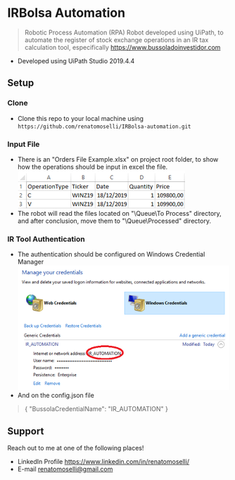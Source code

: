 # IRBolsa Automation

> Robotic Process Automation (RPA) Robot developed using UiPath, to automate the register of stock exchange operations in an IR tax calculation tool, especifically https://www.bussoladoinvestidor.com

- Developed using UiPath Studio 2019.4.4

## Setup

### Clone

- Clone this repo to your local machine using `https://github.com/renatomoselli/IRBolsa-automation.git`

### Input File
- There is an "Orders File Example.xlsx" on project root folder, to show how the operations should be input in excel the file.
![Operation input example](Contents/img/excel-example.png)
- The robot will read the files located on "\Queue\To Process" directory, and after conclusion, move them to "\Queue\Processed" directory.

### IR Tool Authentication
- The authentication should be configured on Windows Credential Manager
![Credential manager example](Contents/img/credential-example.png)
- And on the config.json file
> { "BussolaCredentialName": "IR_AUTOMATION" }

## Support

Reach out to me at one of the following places!

- LinkedIn Profile <a href="https://www.linkedin.com/in/renatomoselli/" >https://www.linkedin.com/in/renatomoselli/</a>
- E-mail renatomoselli@gmail.com